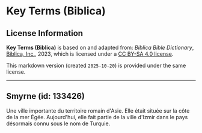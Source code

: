 # Key Terms (Biblica)

## License Information

**Key Terms (Biblica)** is based on and adapted from: _Biblica Bible Dictionary_, [Biblica, Inc.](https://www.biblica.com/), 2023, which is licensed under a [CC BY-SA 4.0 license](https://creativecommons.org/licenses/by-sa/4.0/legalcode.en).

This markdown version (created `2025-10-20`) is provided under the same license.



--------------------------------

## Smyrne (id: 133426)

Une ville importante du territoire romain d'Asie. Elle était située sur la côte de la mer Égée. Aujourd'hui, elle fait partie de la ville d'Izmir dans le pays désormais connu sous le nom de Turquie.


